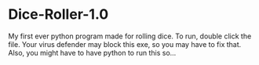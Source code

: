 # Dice-Roller-1.0
My first ever python program made for rolling dice.
To run, double click the file. Your virus defender may block this exe, so you may have to fix that. Also, you might have to have python to run this so...
